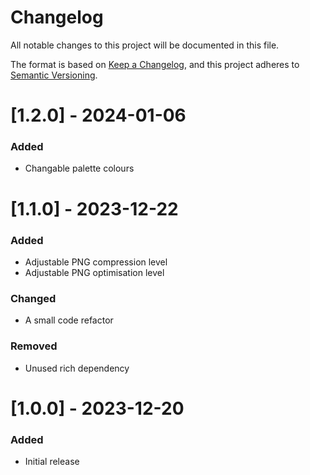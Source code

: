 # Changelog

All notable changes to this project will be documented in this file.

The format is based on [Keep a Changelog](https://keepachangelog.com/en/1.0.0/),
and this project adheres to [Semantic Versioning](https://semver.org/spec/v2.0.0.html).

# [1.2.0] - 2024-01-06

### Added

- Changable palette colours

# [1.1.0] - 2023-12-22

### Added

- Adjustable PNG compression level
- Adjustable PNG optimisation level

### Changed

- A small code refactor

### Removed

- Unused rich dependency

# [1.0.0] - 2023-12-20

### Added

- Initial release
